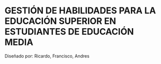 # GESTIÓN DE HABILIDADES PARA LA EDUCACIÓN SUPERIOR EN ESTUDIANTES DE EDUCACIÓN MEDIA


Diseñado por: Ricardo, Francisco, Andres

